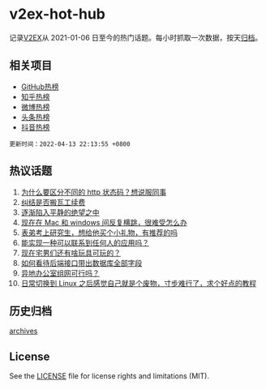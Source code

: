 # v2ex-hot-hub

 记录[V2EX](https://www.v2ex.com/)从 2021-01-06 日至今的热门话题。每小时抓取一次数据，按天[归档](archives)。
 
 ## 相关项目

- [GitHub热榜](https://github.com/lonnyzhang423/github-hot-hub)
- [知乎热榜](https://github.com/lonnyzhang423/zhihu-hot-hub)
- [微博热榜](https://github.com/lonnyzhang423/weibo-hot-hub)
- [头条热榜](https://github.com/lonnyzhang423/toutiao-hot-hub)
- [抖音热榜](https://github.com/lonnyzhang423/douyin-hot-hub)


 `更新时间：2022-04-13 22:13:55 +0800`

## 热议话题

1. [为什么要区分不同的 http 状态码？想说服同事](https://www.v2ex.com/t/846679)
1. [纠结是否搬瓦工续费](https://www.v2ex.com/t/846693)
1. [逐渐陷入平静的绝望之中](https://www.v2ex.com/t/846689)
1. [现在在 Mac 和 windows 间反复横跳，很难受怎么办](https://www.v2ex.com/t/846638)
1. [表弟考上研究生，想给他买个小礼物，有推荐的吗](https://www.v2ex.com/t/846706)
1. [能实现一种可以联系到任何人的应用吗？](https://www.v2ex.com/t/846666)
1. [现在宅男们还有啥玩具可玩的？](https://www.v2ex.com/t/846770)
1. [如何看待后端接口带出数据库全部字段](https://www.v2ex.com/t/846763)
1. [异地办公室组网可行吗？](https://www.v2ex.com/t/846662)
1. [日常切换到 Linux 之后感觉自己就是个废物，寸步难行了，求个好点的教程](https://www.v2ex.com/t/846748)

## 历史归档

[archives](archives)

## License

See the [LICENSE](LICENSE) file for license rights and limitations (MIT).
